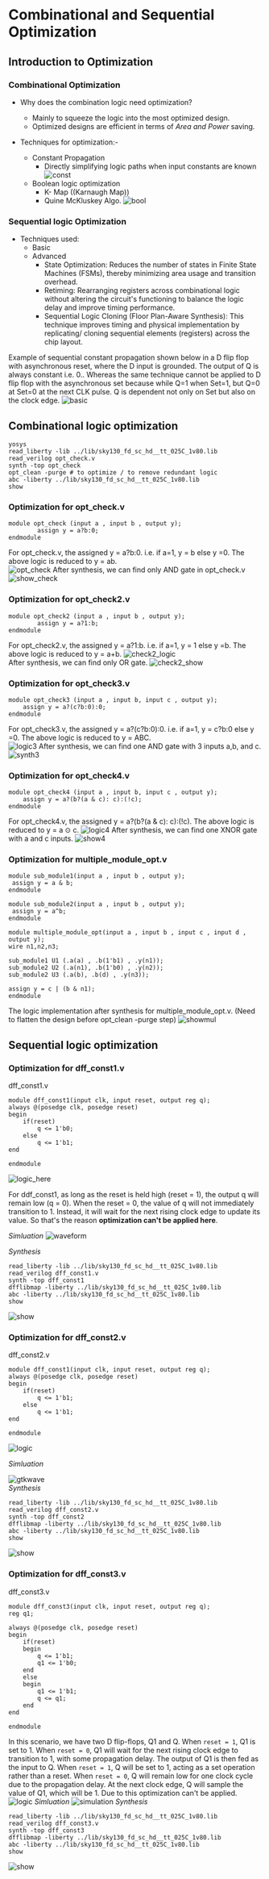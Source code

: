 # Combinational and Sequential Optimization 

## Introduction to Optimization 
### Combinational Optimization
* Why does the combination logic need optimization?
  - Mainly to squeeze the logic into the most optimized design.
  - Optimized designs are efficient in terms of *Area and Power* saving.

* Techniques for optimization:-
    - Constant Propagation
        * Directly simplifying logic paths when input constants are known
![const](https://github.com/Dhruvid98/SFAL-VSD-SoC-Design/blob/main/Day%203/Images/Introduction/Constant.png)
    - Boolean logic optimization
        * K- Map ((Karnaugh Map))
        * Quine McKluskey Algo.
![bool](https://github.com/Dhruvid98/SFAL-VSD-SoC-Design/blob/main/Day%203/Images/Introduction/boolean.png)

### Sequential logic Optimization

* Techniques used:
  - Basic
  - Advanced
      * State Optimization: Reduces the number of states in Finite State Machines (FSMs), thereby minimizing area usage and transition overhead.
      * Retiming: Rearranging registers across combinational logic without altering the circuit's functioning to balance the logic delay and improve timing performance.
      * Sequential Logic Cloning (Floor Plan-Aware Synthesis): This technique improves timing and physical implementation by replicating/ cloning sequential elements (registers) across the chip layout.

Example of sequential constant propagation shown below in a D flip flop with asynchronous reset, where the D input is grounded. The output of Q is always constant i.e. 0.. Whereas the same technique cannot be applied to D flip flop with the asynchronous set because while Q=1 when Set=1, but Q=0 at Set=0 at the next CLK pulse. Q is dependent not only on Set but also on the clock edge. 
![basic](https://github.com/Dhruvid98/SFAL-VSD-SoC-Design/blob/main/Day%203/Images/Introduction/sequen_basic.png)  

## Combinational logic optimization

```
yosys
read_liberty -lib ../lib/sky130_fd_sc_hd__tt_025C_1v80.lib
read_verilog opt_check.v 
synth -top opt_check
opt_clean -purge # to optimize / to remove redundant logic 
abc -liberty ../lib/sky130_fd_sc_hd__tt_025C_1v80.lib
show
```
### Optimization for opt_check.v
```
module opt_check (input a , input b , output y);
        assign y = a?b:0;
endmodule
```

For opt_check.v, the assigned y = a?b:0. i.e. if a=1, y = b else y =0. The above logic is reduced to y = ab.  
![opt_check](https://github.com/Dhruvid98/SFAL-VSD-SoC-Design/blob/main/Day%203/Images/Optimization/check_1.png)
After synthesis, we can find only AND gate in opt_check.v
![show_check](https://github.com/Dhruvid98/SFAL-VSD-SoC-Design/blob/main/Day%203/Images/Optimization/opt_check_2.png)  

### Optimization for opt_check2.v
```
module opt_check2 (input a , input b , output y);
        assign y = a?1:b;
endmodule
```
For opt_check2.v, the assigned y = a?1:b. i.e. if a=1, y = 1 else y =b. The above logic is reduced to y = a+b. 
![check2_logic](https://github.com/Dhruvid98/SFAL-VSD-SoC-Design/blob/main/Day%203/Images/Optimization/check2_1.png)  
After synthesis, we can find only OR gate.
![check2_show](https://github.com/Dhruvid98/SFAL-VSD-SoC-Design/blob/main/Day%203/Images/Optimization/check2_2.png)  

### Optimization for opt_check3.v
```
module opt_check3 (input a , input b, input c , output y);
	assign y = a?(c?b:0):0;
endmodule
```
For opt_check3.v, the assigned y = a?(c?b:0):0. i.e. if a=1, y = c?b:0 else y =0. The above logic is reduced to y = ABC.  
![logic3](https://github.com/Dhruvid98/SFAL-VSD-SoC-Design/blob/main/Day%203/Images/Optimization/check3_1.png)
After synthesis, we can find one AND gate with 3 inputs a,b, and c.
![synth3](https://github.com/Dhruvid98/SFAL-VSD-SoC-Design/blob/main/Day%203/Images/Optimization/check3_2.png)  

### Optimization for opt_check4.v
```
module opt_check4 (input a , input b, input c , output y);
	assign y = a?(b?(a & c): c):(!c);
endmodule
```
For opt_check4.v, the assigned y = a?(b?(a & c): c):(!c). The above logic is reduced to y = a ⊙ c.
![logic4](https://github.com/Dhruvid98/SFAL-VSD-SoC-Design/blob/main/Day%203/Images/Optimization/check4_1.jfif)
After synthesis, we can find one XNOR gate with a and c inputs.
![show4](https://github.com/Dhruvid98/SFAL-VSD-SoC-Design/blob/main/Day%203/Images/Optimization/check4_2.png)  

### Optimization for multiple_module_opt.v
```
module sub_module1(input a , input b , output y);
 assign y = a & b;
endmodule

module sub_module2(input a , input b , output y);
 assign y = a^b;
endmodule

module multiple_module_opt(input a , input b , input c , input d , output y);
wire n1,n2,n3;

sub_module1 U1 (.a(a) , .b(1'b1) , .y(n1));
sub_module2 U2 (.a(n1), .b(1'b0) , .y(n2));
sub_module2 U3 (.a(b), .b(d) , .y(n3));

assign y = c | (b & n1); 
endmodule
```
The logic implementation after synthesis for multiple_module_opt.v. (Need to flatten the design before opt_clean -purge step)
![showmul](https://github.com/Dhruvid98/SFAL-VSD-SoC-Design/blob/main/Day%203/Images/Optimization/mult_1.png)

## Sequential logic optimization

### Optimization for dff_const1.v
dff_const1.v
```
module dff_const1(input clk, input reset, output reg q);
always @(posedge clk, posedge reset)
begin
	if(reset)
		q <= 1'b0;
	else
		q <= 1'b1;
end

endmodule
```
![logic_here](https://github.com/Dhruvid98/SFAL-VSD-SoC-Design/blob/main/Day%203/Images/Sequence%20Opt/L1_logic.png)

For ddf_const1, as long as the reset is held high (reset = 1), the output q will remain low (q = 0). When the reset = 0, the value of q will not immediately transition to 1. Instead, it will wait for the next rising clock edge to update its value. So that's the reason **optimization can't be applied here**.  

*Simluation* 
![waveform](https://github.com/Dhruvid98/SFAL-VSD-SoC-Design/blob/main/Day%203/Images/Sequence%20Opt/L1_gtkwave.png)

*Synthesis* 
```
read_liberty -lib ../lib/sky130_fd_sc_hd__tt_025C_1v80.lib
read_verilog dff_const1.v
synth -top dff_const1
dfflibmap -liberty ../lib/sky130_fd_sc_hd__tt_025C_1v80.lib
abc -liberty ../lib/sky130_fd_sc_hd__tt_025C_1v80.lib
show
```
![show](https://github.com/Dhruvid98/SFAL-VSD-SoC-Design/blob/main/Day%203/Images/Sequence%20Opt/L1_show_stat.png)  

### Optimization for dff_const2.v
dff_const2.v
```
module dff_const1(input clk, input reset, output reg q);
always @(posedge clk, posedge reset)
begin
	if(reset)
		q <= 1'b1;
	else
		q <= 1'b1;
end

endmodule
```
![logic](https://github.com/Dhruvid98/SFAL-VSD-SoC-Design/blob/main/Day%203/Images/Sequence%20Opt/L2_logic.png)  

*Simluation* 

![gtkwave](https://github.com/Dhruvid98/SFAL-VSD-SoC-Design/blob/main/Day%203/Images/Sequence%20Opt/L2_gtkwave.png)  
*Synthesis*
```
read_liberty -lib ../lib/sky130_fd_sc_hd__tt_025C_1v80.lib
read_verilog dff_const2.v
synth -top dff_const2
dfflibmap -liberty ../lib/sky130_fd_sc_hd__tt_025C_1v80.lib
abc -liberty ../lib/sky130_fd_sc_hd__tt_025C_1v80.lib
show
```
![show](https://github.com/Dhruvid98/SFAL-VSD-SoC-Design/blob/main/Day%203/Images/Sequence%20Opt/L2_show.png)  

### Optimization for dff_const3.v  
dff_const3.v
```
module dff_const3(input clk, input reset, output reg q);
reg q1;

always @(posedge clk, posedge reset)
begin
	if(reset)
	begin
		q <= 1'b1;
		q1 <= 1'b0;
	end
	else
	begin
		q1 <= 1'b1;
		q <= q1;
	end
end

endmodule
```
In this scenario, we have two D flip-flops, Q1 and Q. When `reset = 1`, Q1 is set to 1. When `reset = 0`, Q1 will wait for the next rising clock edge to transition to 1, with some propagation delay. The output of Q1 is then fed as the input to Q. When `reset = 1`, Q will be set to 1, acting as a set operation rather than a reset. When `reset = 0`, Q will remain low for one clock cycle due to the propagation delay. At the next clock edge, Q will sample the value of Q1, which will be 1. Due to this optimization can't be applied.  
![logic](https://github.com/Dhruvid98/SFAL-VSD-SoC-Design/blob/main/Day%203/Images/Sequence%20Opt/L3_logic.png)
*Simluation* 
![simulation](https://github.com/Dhruvid98/SFAL-VSD-SoC-Design/blob/main/Day%203/Images/Sequence%20Opt/L3_gtkwave.png)
*Synthesis*
```
read_liberty -lib ../lib/sky130_fd_sc_hd__tt_025C_1v80.lib
read_verilog dff_const3.v
synth -top dff_const3
dfflibmap -liberty ../lib/sky130_fd_sc_hd__tt_025C_1v80.lib
abc -liberty ../lib/sky130_fd_sc_hd__tt_025C_1v80.lib
show
```
![show](https://github.com/Dhruvid98/SFAL-VSD-SoC-Design/blob/main/Day%203/Images/Sequence%20Opt/L3_show.png)

